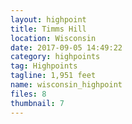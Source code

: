 ```yaml
---
layout: highpoint
title: Timms Hill
location: Wisconsin
date: 2017-09-05 14:49:22
category: highpoints
tag: Highpoints
tagline: 1,951 feet
name: wisconsin_highpoint
files: 8
thumbnail: 7
---
```


